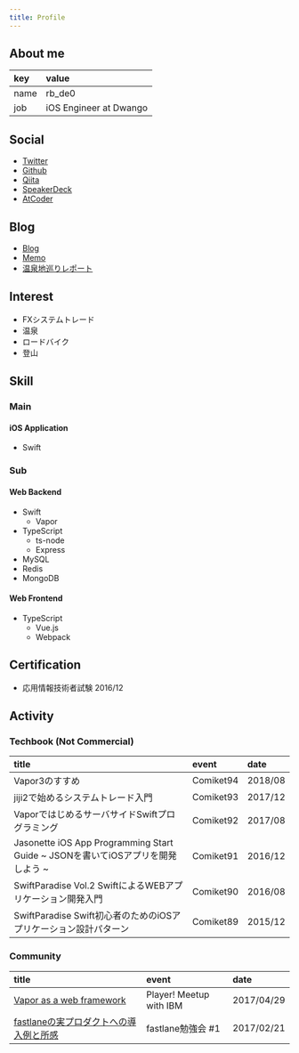 ```yaml
---
title: Profile
---
```


## About me

|key|value|
|:--|:--|
|name|rb_de0|
|job|iOS Engineer at Dwango|

## Social

- [Twitter](https://twitter.com/rb_de0)
- [Github](https://twitter.com/rb_de0)
- [Qiita](https://qiita.com/rb-de0)
- [SpeakerDeck](https://speakerdeck.com/rbde0)
- [AtCoder](https://atcoder.jp/users/rb_de0)

## Blog

- [Blog](https://blog.rbde0.com/)
- [Memo](https://note.rbde0.com/)
- [温泉地巡りレポート](https://hotspring.rbde0.com/)


## Interest

- FXシステムトレード
- 温泉
- ロードバイク
- 登山

## Skill

### Main

#### iOS Application

- Swift

### Sub

#### Web Backend

- Swift
  - Vapor
- TypeScript
  - ts-node
  - Express
- MySQL
- Redis
- MongoDB

#### Web Frontend

- TypeScript
  - Vue.js
  - Webpack

## Certification

- 応用情報技術者試験 2016/12

## Activity

### Techbook (Not Commercial)

|title|event|date|
|:--|:--|:--|
|Vapor3のすすめ|Comiket94|2018/08|
|jiji2で始めるシステムトレード入門|Comiket93|2017/12|
|VaporではじめるサーバサイドSwiftプログラミング|Comiket92|2017/08|
|Jasonette iOS App Programming Start Guide ~ JSONを書いてiOSアプリを開発しよう ~|Comiket91|2016/12|
|SwiftParadise Vol.2 SwiftによるWEBアプリケーション開発入門|Comiket90|2016/08|
|SwiftParadise Swift初心者のためのiOSアプリケーション設計パターン|Comiket89|2015/12|

### Community

|title|event|date|
|:--|:--|:--|
|[Vapor as a web framework](https://speakerdeck.com/rbde0/vapor-as-a-web-framework)|Player! Meetup with IBM|2017/04/29|
|[fastlaneの実プロダクトへの導入例と所感](https://speakerdeck.com/rbde0/fastlanefalseshi-purodakutohefalsedao-ru-li-tosuo-gan)|fastlane勉強会 #1|2017/02/21|
